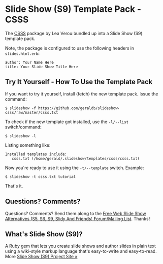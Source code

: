 # Slide Show (S9) Template Pack - CSSS

The [CSSS](https://github.com/LeaVerou/CSSS) package by Lea Verou bundled up into 
a Slide Show (S9) template pack.

Note, the package is configured to use the following headers in `slides.html.erb`:

    author: Your Name Here
    title: Your Slide Show Title Here
 
## Try It Yourself - How To Use the Template Pack

If you want to try it yourself, install (fetch) the new template pack. Issue the command:

    $ slideshow -f https://github.com/geraldb/slideshow-csss/raw/master/csss.txt

To check if the new template got installed, use the `-l/--list` switch/command:

    $ slideshow -l

Listing something like:

    Installed templates include:
       csss.txt (/home/gerald/.slideshow/templates/csss/csss.txt)

Now you're ready to use it using the `-t/--template` switch. Example:

    $ slideshow -t csss.txt tutorial

That's it. 


## Questions? Comments?

Questions? Comments?
Send them along to the [Free Web Slide Show Alternatives (S5, S6, S9, Slidy And Friends) Forum/Mailing List](http://groups.google.com/group/webslideshow).
Thanks!

## What's Slide Show (S9)?

A Ruby gem that lets you create slide shows and author slides in plain text
using a wiki-style markup language that's easy-to-write and easy-to-read.
More [Slide Show (S9) Project Site &raquo;](http://slideshow.rubyforge.org)